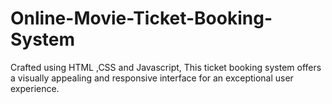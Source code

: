 # Online-Movie-Ticket-Booking-System
Crafted using HTML ,CSS and Javascript, This ticket booking system offers a visually appealing and responsive interface for an exceptional user experience.
